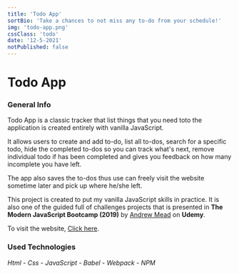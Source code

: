 ```yaml
---
title: 'Todo App'
sortBio: 'Take a chances to not miss any to-do from your schedule!'
img: 'todo-app.png'
cssClass: 'todo'
date: '12-5-2021'
notPublished: false
---
```


# Todo App

### General Info

Todo App is a classic tracker that list things that you need toto the application is created entirely with vanilla JavaScript.

It allows users to create and add to-do, list all to-dos, search for a specific todo, hide the completed to-dos so you can track what's next, remove individual todo if has been completed and gives you feedback on how many incomplete you have left.

The app also saves the to-dos thus use can freely visit the website sometime later and pick up where he/she left.

This project is created to put my vanilla JavaScript skills in practice. It is also one of the guided full of challenges projects that is presented in **The Modern JavaScript Bootcamp (2019)** by [Andrew Mead](https://mead.io/) on **Udemy**.

To visit the website, [Click here](https://todo-app-van-js.vercel.app/).

### Used Technologies

_Html - Css - JavaScript - Babel - Webpack - NPM_

